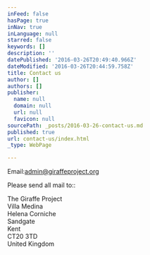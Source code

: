 ```yaml
---
inFeed: false
hasPage: true
inNav: true
inLanguage: null
starred: false
keywords: []
description: ''
datePublished: '2016-03-26T20:49:40.966Z'
dateModified: '2016-03-26T20:44:59.758Z'
title: Contact us
author: []
authors: []
publisher:
  name: null
  domain: null
  url: null
  favicon: null
sourcePath: _posts/2016-03-26-contact-us.md
published: true
url: contact-us/index.html
_type: WebPage

---
```

Email:[admin@giraffeproject.org][0]

Please send all mail to::

The Giraffe Project  
Villa Medina  
Helena Corniche  
Sandgate  
Kent  
CT20 3TD  
United Kingdom

[0]: mailto:admin@giraffeproject.org